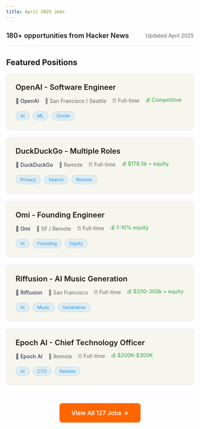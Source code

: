 ```yaml
---
title: April 2025 Jobs
---
```


<div class="job-listing-enhanced">

<div class="job-stats">
  <span class="job-count">180+ opportunities from Hacker News</span>
  <span class="last-updated">Updated April 2025</span>
</div>

<div class="featured-jobs">

## Featured Positions

<div class="job-card">
  <h3><a href="/jobs/April-2025/delqn-OpenAI-SoftwareEngineer_CloudInfrastructure-SanFrancisco_Seattle-ONSITE.md">OpenAI - Software Engineer</a></h3>
  <div class="job-meta">
    <span class="company">🏢 OpenAI</span>
    <span class="location">📍 San Francisco / Seattle</span>
    <span class="type">⏰ Full-time</span>
    <span class="salary">💰 Competitive</span>
  </div>
  <div class="job-tags">
    <span class="tag">AI</span>
    <span class="tag">ML</span>
    <span class="tag">Onsite</span>
  </div>
</div>

<div class="job-card">
  <h3><a href="/jobs/April-2025/bill_duckduckgo-DuckDuckGo-MultipleRoles-Remote-Full-time-$178_5k+equity.md">DuckDuckGo - Multiple Roles</a></h3>
  <div class="job-meta">
    <span class="company">🏢 DuckDuckGo</span>
    <span class="location">📍 Remote</span>
    <span class="type">⏰ Full-time</span>
    <span class="salary">💰 $178.5k + equity</span>
  </div>
  <div class="job-tags">
    <span class="tag">Privacy</span>
    <span class="tag">Search</span>
    <span class="tag">Remote</span>
  </div>
</div>

<div class="job-card">
  <h3><a href="/jobs/April-2025/kodjima33-Omi-FoundingEngineer-SF_canstartremote-Full-time-1-10_equity.md">Omi - Founding Engineer</a></h3>
  <div class="job-meta">
    <span class="company">🏢 Omi</span>
    <span class="location">📍 SF / Remote</span>
    <span class="type">⏰ Full-time</span>
    <span class="salary">💰 1-10% equity</span>
  </div>
  <div class="job-tags">
    <span class="tag">AI</span>
    <span class="tag">Founding</span>
    <span class="tag">Equity</span>
  </div>
</div>

<div class="job-card">
  <h3><a href="/jobs/April-2025/haykmartiros-Riffusion(genmusic)-sanfrancisco-inperson-200-300+equity.md">Riffusion - AI Music Generation</a></h3>
  <div class="job-meta">
    <span class="company">🏢 Riffusion</span>
    <span class="location">📍 San Francisco</span>
    <span class="type">⏰ Full-time</span>
    <span class="salary">💰 $200-300k + equity</span>
  </div>
  <div class="job-tags">
    <span class="tag">AI</span>
    <span class="tag">Music</span>
    <span class="tag">Generative</span>
  </div>
</div>

<div class="job-card">
  <h3><a href="/jobs/April-2025/beala-EpochAI-REMOTE-ChiefTechnologyOfficer-Full-time-$200K-$300K.md">Epoch AI - Chief Technology Officer</a></h3>
  <div class="job-meta">
    <span class="company">🏢 Epoch AI</span>
    <span class="location">📍 Remote</span>
    <span class="type">⏰ Full-time</span>
    <span class="salary">💰 $200K-$300K</span>
  </div>
  <div class="job-tags">
    <span class="tag">AI</span>
    <span class="tag">CTO</span>
    <span class="tag">Remote</span>
  </div>
</div>

</div>

<div class="view-all">
  <a href="/jobs/April-2025/all-jobs" class="view-all-btn">View All 127 Jobs →</a>
</div>

</div>

<style>
.job-listing-enhanced {
  max-width: 900px;
  margin: 0 auto;
  padding: 0;
}

.job-stats {
  display: flex;
  justify-content: space-between;
  align-items: center;
  margin-bottom: 32px;
  padding: 16px 0;
  border-bottom: 1px solid var(--angjobs-border, #e5e7eb);
}

.job-count {
  font-size: 18px;
  font-weight: 600;
  color: var(--angjobs-text-primary, #1a1a1a);
}

.last-updated {
  font-size: 14px;
  color: var(--angjobs-text-secondary, #666);
}

.featured-jobs {
  margin-bottom: 40px;
}

.job-card {
  background: var(--angjobs-bg-main, #f6f6ef);
  border: 1px solid var(--angjobs-border, #e5e7eb);
  border-radius: var(--angjobs-border-radius, 8px);
  padding: 24px;
  margin-bottom: 20px;
  transition: var(--angjobs-transition, all 0.2s ease);
}

.job-card:hover {
  background: #fff;
  border-color: var(--angjobs-primary, #ff6600);
  box-shadow: var(--angjobs-shadow-md, 0 4px 12px rgba(0, 0, 0, 0.15));
  transform: translateY(-2px);
}

.job-card h3 {
  margin: 0 0 12px 0;
  font-size: 20px;
  font-weight: 600;
}

.job-card h3 a {
  color: var(--angjobs-text-primary, #1a1a1a);
  text-decoration: none;
}

.job-card h3 a:hover {
  color: var(--angjobs-primary, #ff6600);
}

.job-card h3 a:visited {
  color: var(--angjobs-text-secondary, #666);
}

.job-meta {
  display: flex;
  flex-wrap: wrap;
  gap: 16px;
  font-size: 14px;
  margin-bottom: 16px;
}

.job-meta span {
  display: flex;
  align-items: center;
  gap: 4px;
}

.company {
  font-weight: 500;
  color: #374151;
}

.location {
  color: var(--angjobs-text-secondary, #666);
}

.type {
  color: var(--angjobs-text-secondary, #666);
}

.salary {
  color: var(--angjobs-success, #4CAF50);
  font-weight: 500;
}

.job-tags {
  display: flex;
  flex-wrap: wrap;
  gap: 8px;
}

.tag {
  padding: 4px 12px;
  font-size: 12px;
  background: rgba(33, 150, 243, 0.1);
  color: var(--angjobs-secondary, #2196F3);
  border-radius: 16px;
  border: 1px solid rgba(33, 150, 243, 0.2);
}

.view-all {
  text-align: center;
  margin: 48px 0;
}

.view-all-btn {
  display: inline-block;
  padding: 16px 32px;
  background: var(--angjobs-primary, #ff6600);
  color: white;
  text-decoration: none;
  border-radius: var(--angjobs-border-radius, 8px);
  font-weight: 600;
  font-size: 16px;
  transition: var(--angjobs-transition, all 0.2s ease);
}

.view-all-btn:hover {
  background: var(--angjobs-primary-dark, #e55500);
  transform: translateY(-1px);
  box-shadow: var(--angjobs-shadow-md, 0 4px 12px rgba(0, 0, 0, 0.15));
}

@media (max-width: 768px) {
  .job-listing-enhanced {
    padding: 0 16px;
  }
  
  .job-stats {
    flex-direction: column;
    align-items: flex-start;
    gap: 8px;
  }
  
  .job-count {
    font-size: 16px;
  }
  
  .job-card {
    padding: 20px;
    margin-bottom: 16px;
  }
  
  .job-card h3 {
    font-size: 18px;
  }
  
  .job-meta {
    font-size: 13px;
    gap: 12px;
  }
  
  .tag {
    font-size: 11px;
    padding: 3px 10px;
  }
  
  .view-all-btn {
    padding: 14px 28px;
    font-size: 15px;
  }
}
</style>